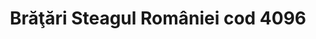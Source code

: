 ---
layout: post
title: "Brăţări Steagul României cod 4096"
description: "Brăţări Steagul României cod 4096"
\\img: "/assets/img/bratari-cu-steagul-romaniei-impletite-1.jpg"
\\img2: "/assets/img/bratari-cu-steagul-romaniei-impletite-2.jpg"
img: "/assets/img/bratara-ro.jpg"
colors: "alb, negru"
price: "15 RON /buc"
vertical: true
---